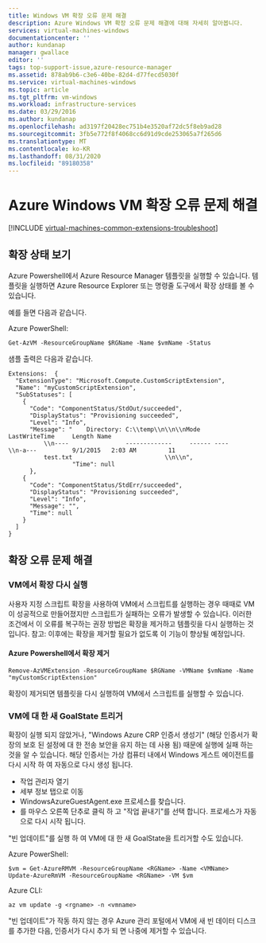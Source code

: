```yaml
---
title: Windows VM 확장 오류 문제 해결
description: Azure Windows VM 확장 오류 문제 해결에 대해 자세히 알아봅니다.
services: virtual-machines-windows
documentationcenter: ''
author: kundanap
manager: gwallace
editor: ''
tags: top-support-issue,azure-resource-manager
ms.assetid: 878ab9b6-c3e6-40be-82d4-d77fecd5030f
ms.service: virtual-machines-windows
ms.topic: article
ms.tgt_pltfrm: vm-windows
ms.workload: infrastructure-services
ms.date: 03/29/2016
ms.author: kundanap
ms.openlocfilehash: ad3197f20428ec751b4e3520af72dc5f8eb9ad28
ms.sourcegitcommit: 3fb5e772f8f4068cc6d91d9cde253065a7f265d6
ms.translationtype: MT
ms.contentlocale: ko-KR
ms.lasthandoff: 08/31/2020
ms.locfileid: "89180358"
---
```

# <a name="troubleshooting-azure-windows-vm-extension-failures"></a>Azure Windows VM 확장 오류 문제 해결
[!INCLUDE [virtual-machines-common-extensions-troubleshoot](../../../includes/virtual-machines-common-extensions-troubleshoot.md)]

## <a name="viewing-extension-status"></a>확장 상태 보기
Azure Powershell에서 Azure Resource Manager 템플릿을 실행할 수 있습니다. 템플릿을 실행하면 Azure Resource Explorer 또는 명령줄 도구에서 확장 상태를 볼 수 있습니다.

예를 들면 다음과 같습니다.

Azure PowerShell:

```azurepowershell
Get-AzVM -ResourceGroupName $RGName -Name $vmName -Status
```

샘플 출력은 다음과 같습니다.

```output
Extensions:  {
  "ExtensionType": "Microsoft.Compute.CustomScriptExtension",
  "Name": "myCustomScriptExtension",
  "SubStatuses": [
    {
      "Code": "ComponentStatus/StdOut/succeeded",
      "DisplayStatus": "Provisioning succeeded",
      "Level": "Info",
      "Message": "    Directory: C:\\temp\\n\\n\\nMode                LastWriteTime     Length Name
          \\n----                -------------     ------ ----                              \\n-a---          9/1/2015   2:03 AM         11
          test.txt                          \\n\\n",
                  "Time": null
      },
    {
      "Code": "ComponentStatus/StdErr/succeeded",
      "DisplayStatus": "Provisioning succeeded",
      "Level": "Info",
      "Message": "",
      "Time": null
    }
  ]
}
```

## <a name="troubleshooting-extension-failures"></a>확장 오류 문제 해결

### <a name="rerun-the-extension-on-the-vm"></a>VM에서 확장 다시 실행
사용자 지정 스크립트 확장을 사용하여 VM에서 스크립트를 실행하는 경우 때때로 VM이 성공적으로 만들어졌지만 스크립트가 실패하는 오류가 발생할 수 있습니다. 이러한 조건에서 이 오류를 복구하는 권장 방법은 확장을 제거하고 템플릿을 다시 실행하는 것입니다.
참고: 이후에는 확장을 제거할 필요가 없도록 이 기능이 향상될 예정입니다.

#### <a name="remove-the-extension-from-azure-powershell"></a>Azure Powershell에서 확장 제거
```azurepowershell
Remove-AzVMExtension -ResourceGroupName $RGName -VMName $vmName -Name "myCustomScriptExtension"
```

확장이 제거되면 템플릿을 다시 실행하여 VM에서 스크립트를 실행할 수 있습니다.

### <a name="trigger-a-new-goalstate-to-the-vm"></a>VM에 대 한 새 GoalState 트리거
확장이 실행 되지 않았거나, "Windows Azure CRP 인증서 생성기" (해당 인증서가 확장의 보호 된 설정에 대 한 전송 보안을 유지 하는 데 사용 됨) 때문에 실행에 실패 하는 것을 알 수 있습니다.
해당 인증서는 가상 컴퓨터 내에서 Windows 게스트 에이전트를 다시 시작 하 여 자동으로 다시 생성 됩니다.
- 작업 관리자 열기
- 세부 정보 탭으로 이동
- WindowsAzureGuestAgent.exe 프로세스를 찾습니다.
- 를 마우스 오른쪽 단추로 클릭 하 고 "작업 끝내기"를 선택 합니다. 프로세스가 자동으로 다시 시작 됩니다.


"빈 업데이트"를 실행 하 여 VM에 대 한 새 GoalState을 트리거할 수도 있습니다.

Azure PowerShell:

```azurepowershell
$vm = Get-AzureRMVM -ResourceGroupName <RGName> -Name <VMName>  
Update-AzureRmVM -ResourceGroupName <RGName> -VM $vm  
```

Azure CLI:

```azurecli
az vm update -g <rgname> -n <vmname>
```

"빈 업데이트"가 작동 하지 않는 경우 Azure 관리 포털에서 VM에 새 빈 데이터 디스크를 추가한 다음, 인증서가 다시 추가 되 면 나중에 제거할 수 있습니다.
